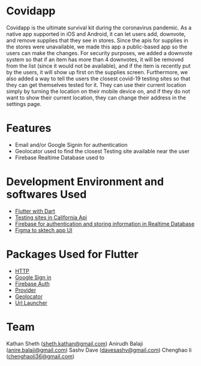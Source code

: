 # Covidapp

Covidapp is the ultimate survival kit during the coronavirus pandemic. As a native app supported in iOS and Android, it can let users add, downvote, and remove supplies that they see in stores. Since the apis for supplies in the stores were unavailable, we made this app a public-based app so the users can make the changes. For security purposes, we added a downvote system so that if an item has more than 4 downvotes, it will be removed from the list (since it would not be available), and if the item is recently put by the users, it will show up first on the supplies screen. Furthermore, we also added a way to tell the users the closest covid-19 testing sites so that they can get themselves tested for it. They can use their current location simply by turning the location on their mobile device on, and if they do not want to show their current location, they can change their address in the settings page.

# Features

* Email and/or Google Signin for authentication 
* Geolocator used to find the closest Testing site available near the user
* Firebase Realtime Database used to 

# Development Environment and softwares Used

* [Flutter with Dart](https://flutter.dev/)
* [Testing sites in California Api](https://covid-19-testing.github.io/locations/california/complete.json)
* [Firebase for authentication and storing information in Realtime Database](https://firebase.google.com/)
* [Figma to sktech app UI](https://www.figma.com/)

# Packages Used for Flutter

* [HTTP](https://pub.dev/packages/http)
* [Google Sign in](https://pub.dev/packages/google_sign_in)
* [Firebase Auth](https://pub.dev/packages/firebase_auth)
* [Provider](https://pub.dev/packages/provider)
* [Geolocator](https://pub.dev/packages/geolocator)
* [Url Launcher](https://pub.dev/packages/url_launcher)

# Team

Kathan Sheth (sheth.kathan@gmail.com)
Anirudh Balaji (anire.balaji@gmail.com)
Sashv Dave (davesashv@gmail.com)
Chenghao li (chenghaoli36@gmail.com)
